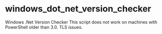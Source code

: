 # windows_dot_net_version_checker
Windows .Net Version Checker
This script does not work on machines with PowerShell older than 3.0. TLS issues.
